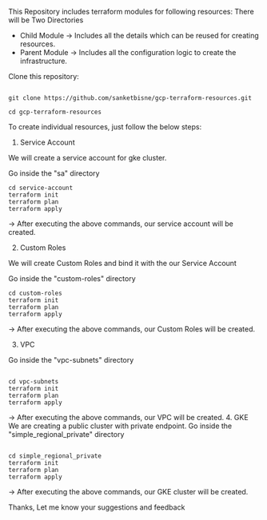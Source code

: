This Repository includes terraform modules for following resources:
There will be Two Directories
- Child Module -> Includes all the details which can be reused for creating resources.
- Parent Module -> Includes all the configuration logic to create the infrastructure.



Clone this repository:

``` 

git clone https://github.com/sanketbisne/gcp-terraform-resources.git

cd gcp-terraform-resources 

```
To create individual resources, just follow the below steps:

1. Service Account

We will create a service account for gke cluster.

Go inside the "sa" directory
```
cd service-account
terraform init
terraform plan
terraform apply

```

-> After executing the above commands, our service account will be created.

2. Custom Roles

We will create Custom Roles  and bind it with the our Service Account

Go inside the "custom-roles" directory

```
cd custom-roles
terraform init
terraform plan
terraform apply

```

-> After executing the above commands, our Custom Roles will be created.

3. VPC

Go inside the "vpc-subnets" directory

```

cd vpc-subnets
terraform init
terraform plan
terraform apply

```
-> After executing the above commands, our VPC will be created.
4. GKE
We are creating a public cluster with private endpoint.
Go inside the "simple_regional_private" directory

```

cd simple_regional_private
terraform init
terraform plan
terraform apply

```
-> After executing the above commands, our GKE cluster will be created.


Thanks, Let me know your suggestions and feedback

